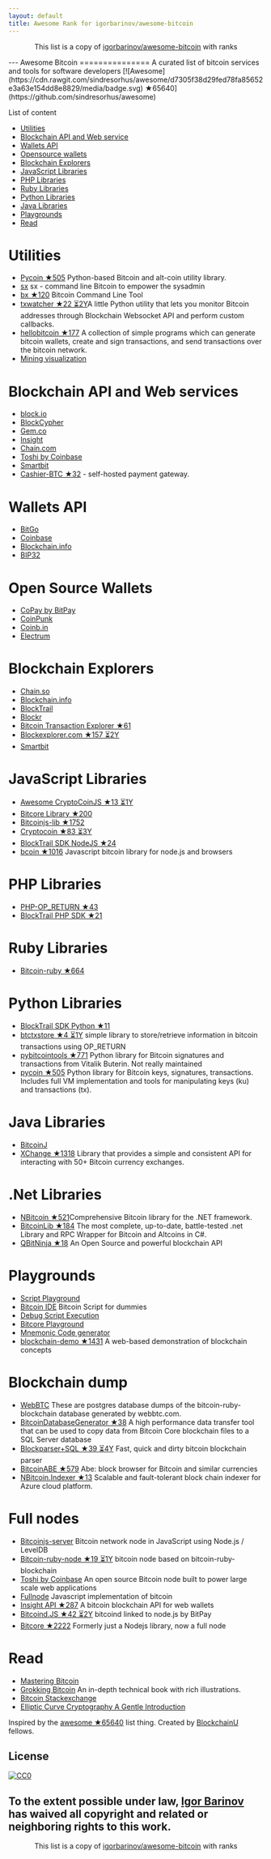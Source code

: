 ```yaml
---
layout: default
title: Awesome Rank for igorbarinov/awesome-bitcoin
---
```


<p align="center">
	This list is a copy of <a href="https://github.com/igorbarinov/awesome-bitcoin">igorbarinov/awesome-bitcoin</a> with ranks
</p>
---
Awesome Bitcoin
===============
A curated list of bitcoin services and tools for software developers
[![Awesome](https://cdn.rawgit.com/sindresorhus/awesome/d7305f38d29fed78fa85652e3a63e154dd8e8829/media/badge.svg) ★65640](https://github.com/sindresorhus/awesome)

List of content

- [Utilities](#utilities)
- [Blockchain API and Web service](#blockchain-api-and-web-services)
- [Wallets API](#wallets-api)
- [Opensource wallets](#open-source-wallets)
- [Blockchain Explorers](#blockchain-explorers)
- [JavaScript Libraries](#javascript-libraries)
- [PHP Libraries](#php-libraries)
- [Ruby Libraries](#ruby-libraries)
- [Python Libraries](#python-libraries)
- [Java Libraries](#java-libraries)
- [Playgrounds](#playgrounds)
- [Read](#read)


# Utilities
* [Pycoin ★505](https://github.com/richardkiss/pycoin) Python-based Bitcoin and alt-coin utility library.
* [sx](https://github.com/spesmilo/sx/) sx - command line Bitcoin to empower the sysadmin
* [bx ★120](https://github.com/libbitcoin/libbitcoin-explorer) Bitcoin Command Line Tool
* [txwatcher ★22 ⏳2Y](https://github.com/tsileo/txwatcher)A little Python utility that lets you monitor Bitcoin addresses through Blockchain Websocket API and perform custom callbacks.
* [hellobitcoin ★177](https://github.com/prettymuchbryce/hellobitcoin) A collection of simple programs which can generate bitcoin wallets, create and sign transactions, and send transactions over the bitcoin network.
* [Mining visualization](http://www.yogh.io/#mine:last)

# Blockchain API and Web services
* [block.io](https://block.io)
* [BlockCypher](http://www.blockcypher.com)
* [Gem.co](https://gem.co)
* [Insight](https://insight.is)
* [Chain.com](https://chain.com)
* [Toshi by Coinbase](https://toshi.io/)
* [Smartbit](https://www.smartbit.com.au)
* [Cashier-BTC ★32](https://github.com/Overtorment/Cashier-BTC) - self-hosted payment gateway.

# Wallets API
* [BitGo](https://www.bitgo.com/api/)
* [Coinbase](https://developers.coinbase.com)
* [Blockchain.info](https://blockchain.info/api)
* [BIP32](http://bip32.org)

# Open Source Wallets
* [CoPay by BitPay](https://copay.io/)
* [CoinPunk](https://coinpunk.com/)
* [Coinb.in](https://coinb.in)
* [Electrum](https://electrum.org/)

# Blockchain Explorers
* [Chain.so](http://chain.so)
* [Blockchain.info](https://blockchain.info)
* [BlockTrail](https://www.blocktrail.com/BTC) 
* [Blockr](https://blockr.io)
* [Bitcoin Transaction Explorer ★61](https://github.com/JornC/bitcoin-transaction-explorer)
* [Blockexplorer.com ★157 ⏳2Y](https://github.com/bitcoin-blockexplorer/old-blockexplorer-php)
* [Smartbit](https://www.smartbit.com.au)

# JavaScript Libraries
* [Awesome CryptoCoinJS ★13 ⏳1Y](https://github.com/cryptocoinjs/awesome-cryptocoinjs)
* [Bitcore Library ★200](https://github.com/bitpay/bitcore-lib)
* [Bitcoinjs-lib ★1752](https://github.com/bitcoinjs/bitcoinjs-lib)
* [Cryptocoin ★83 ⏳3Y](https://github.com/cryptocoinjs/cryptocoin)
* [BlockTrail SDK NodeJS ★24](https://github.com/blocktrail/blocktrail-sdk-nodejs)
* [bcoin ★1016](https://github.com/bcoin-org/bcoin) Javascript bitcoin library for node.js and browsers 

# PHP Libraries
* [PHP-OP_RETURN ★43](https://github.com/coinspark/php-OP_RETURN)
* [BlockTrail PHP SDK ★21](https://github.com/blocktrail/blocktrail-sdk-php)

# Ruby Libraries
* [Bitcoin-ruby ★664](https://github.com/lian/bitcoin-ruby)

# Python Libraries
* [BlockTrail SDK Python ★11](https://github.com/blocktrail/blocktrail-sdk-python)
* [btctxstore ★4 ⏳1Y](https://github.com/F483/btctxstore) simple library to store/retrieve information in bitcoin transactions using OP_RETURN
* [pybitcointools ★771](https://github.com/vbuterin/pybitcointools) Python library for Bitcoin signatures and transactions from Vitalik Buterin. Not really maintained
* [pycoin ★505](https://github.com/richardkiss/pycoin) Python library for Bitcoin keys, signatures, transactions. Includes full VM implementation and tools for manipulating keys (ku) and transactions (tx).

# Java Libraries
* [BitcoinJ](https://bitcoinj.github.io)
* [XChange ★1318](https://github.com/timmolter/XChange) Library that provides a simple and consistent API for interacting with 50+ Bitcoin currency exchanges.

# .Net Libraries
* [NBitcoin ★521](https://github.com/MetacoSA/NBitcoin)Comprehensive Bitcoin library for the .NET framework.
* [BitcoinLib ★184](https://github.com/GeorgeKimionis/BitcoinLib) The most complete, up-to-date, battle-tested .net Library and RPC Wrapper for Bitcoin and Altcoins in C#.
* [QBitNinja ★18](https://github.com/MetacoSA/QBitNinja) An Open Source and powerful blockchain API

# Playgrounds
* [Script Playground](http://www.crmarsh.com/script-playground/)
* [Bitcoin IDE](http://www.cs.princeton.edu/~tongbinw/bitcoinIDE/build/editor.html) Bitcoin Script for dummies
* [Debug Script Execution](https://webbtc.com/script)
* [Bitcore Playground](https://bitcore.io/playground/)
* [Mnemonic Code generator](https://dcpos.github.io/bip39/)
* [blockchain-demo ★1431](https://github.com/anders94/blockchain-demo) A web-based demonstration of blockchain concepts

# Blockchain dump
* [WebBTC](http://dumps.webbtc.com/bitcoin/) These are postgres database dumps of the bitcoin-ruby-blockchain database generated by webbtc.com.
* [BitcoinDatabaseGenerator ★38](https://github.com/ladimolnar/BitcoinDatabaseGenerator) A high performance data transfer tool that can be used to copy data from Bitcoin Core blockchain files to a SQL Server database
* [Blockparser+SQL ★39 ⏳4Y](https://github.com/mcdee/blockparser) Fast, quick and dirty bitcoin blockchain parser
* [BitcoinABE ★579](https://github.com/bitcoin-abe/bitcoin-abe) Abe: block browser for Bitcoin and similar currencies
* [NBitcoin.Indexer ★13](https://github.com/MetacoSA/NBitcoin.Indexer) Scalable and fault-tolerant block chain indexer for Azure cloud platform.

# Full nodes
* [Bitcoinjs-server](https://github.com/bitcoinjs/bitcoinjs-server) Bitcoin network node in JavaScript using Node.js / LevelDB
* [Bitcoin-ruby-node ★19 ⏳1Y](https://github.com/mhanne/bitcoin-ruby-node) bitcoin node based on bitcoin-ruby-blockchain
* [Toshi by Coinbase](https://toshi.io/) An open source Bitcoin node built to power large scale web applications
* [Fullnode](https://github.com/ryanxcharles/fullnode) Javascript implementation of bitcoin
* [Insight API ★287](https://github.com/bitpay/insight-api) A bitcoin blockchain API for web wallets
* [Bitcoind.JS ★42 ⏳2Y](https://github.com/bitpay/bitcoind.js) bitcoind linked to node.js by BitPay
* [Bitcore ★2222](https://github.com/bitpay/bitcore) Formerly just a Nodejs library, now a full node

# Read
* [Mastering Bitcoin](https://github.com/aantonop/bitcoinbook)
* [Grokking Bitcoin](https://www.manning.com/books/grokking-bitcoin) An in-depth technical book with rich illustrations.
* [Bitcoin Stackexchange](http://bitcoin.stackexchange.com)
* [Elliptic Curve Cryptography A Gentle Introduction](http://andrea.corbellini.name/2015/05/17/elliptic-curve-cryptography-a-gentle-introduction/)

Inspired by the [awesome ★65640](https://github.com/sindresorhus/awesome) list thing.
Created by [BlockchainU](http://blockchainu.co/) fellows.

## License

[![CC0](http://i.creativecommons.org/p/zero/1.0/88x31.png)](http://creativecommons.org/publicdomain/zero/1.0/)

To the extent possible under law, [Igor Barinov](https://github.com/igorbarinov/) has waived all copyright and related or neighboring rights to this work.
---
<p align="center">
	This list is a copy of <a href="https://github.com/igorbarinov/awesome-bitcoin">igorbarinov/awesome-bitcoin</a> with ranks
</p>
